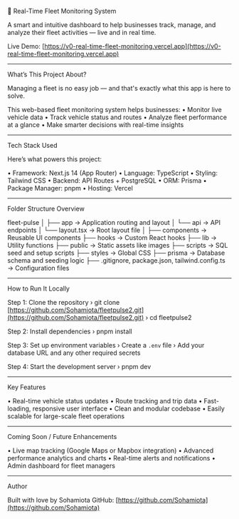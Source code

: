 

🚛 Real-Time Fleet Monitoring System

A smart and intuitive dashboard to help businesses track, manage, and analyze their fleet activities — live and in real time.

Live Demo: [https://v0-real-time-fleet-monitoring.vercel.app](https://v0-real-time-fleet-monitoring.vercel.app)

---

What’s This Project About?

Managing a fleet is no easy job — and that's exactly what this app is here to solve.

This web-based fleet monitoring system helps businesses:
• Monitor live vehicle data
• Track vehicle status and routes
• Analyze fleet performance at a glance
• Make smarter decisions with real-time insights

---

Tech Stack Used

Here’s what powers this project:

• Framework: Next.js 14 (App Router)
• Language: TypeScript
• Styling: Tailwind CSS
• Backend: API Routes + PostgreSQL
• ORM: Prisma
• Package Manager: pnpm
• Hosting: Vercel

---

Folder Structure Overview

fleet-pulse
│
├── app → Application routing and layout
│   └── api → API endpoints
│   └── layout.tsx → Root layout file
│
├── components → Reusable UI components
├── hooks → Custom React hooks
├── lib → Utility functions
├── public → Static assets like images
├── scripts → SQL seed and setup scripts
├── styles → Global CSS
├── prisma → Database schema and seeding logic
├── .gitignore, package.json, tailwind.config.ts → Configuration files

---

How to Run It Locally

Step 1: Clone the repository
› git clone [https://github.com/Sohamiota/fleetpulse2.git](https://github.com/Sohamiota/fleetpulse2.git)
› cd fleetpulse2

Step 2: Install dependencies
› pnpm install

Step 3: Set up environment variables
› Create a `.env` file
› Add your database URL and any other required secrets

Step 4: Start the development server
› pnpm dev

---

Key Features

• Real-time vehicle status updates
• Route tracking and trip data
• Fast-loading, responsive user interface
• Clean and modular codebase
• Easily scalable for large-scale fleet operations

---

Coming Soon / Future Enhancements

• Live map tracking (Google Maps or Mapbox integration)
• Advanced performance analytics and charts
• Real-time alerts and notifications
• Admin dashboard for fleet managers

---

Author

Built with love by Sohamiota
GitHub: [https://github.com/Sohamiota](https://github.com/Sohamiota)

